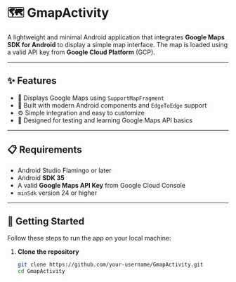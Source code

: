 # 🗺️ GmapActivity

A lightweight and minimal Android application that integrates **Google Maps SDK for Android** to display a simple map interface. The map is loaded using a valid API key from **Google Cloud Platform** (GCP).

---

## ✨ Features

- 🧭 Displays Google Maps using `SupportMapFragment`
- 📱 Built with modern Android components and `EdgeToEdge` support
- ⚙️ Simple integration and easy to customize
- 🧪 Designed for testing and learning Google Maps API basics

---

## 📋 Requirements

- Android Studio Flamingo or later
- Android **SDK 35**
- A valid **Google Maps API Key** from Google Cloud Console
- `minSdk` version 24 or higher

---

## 🚀 Getting Started

Follow these steps to run the app on your local machine:

1. **Clone the repository**  
   ```bash
   git clone https://github.com/your-username/GmapActivity.git
   cd GmapActivity
